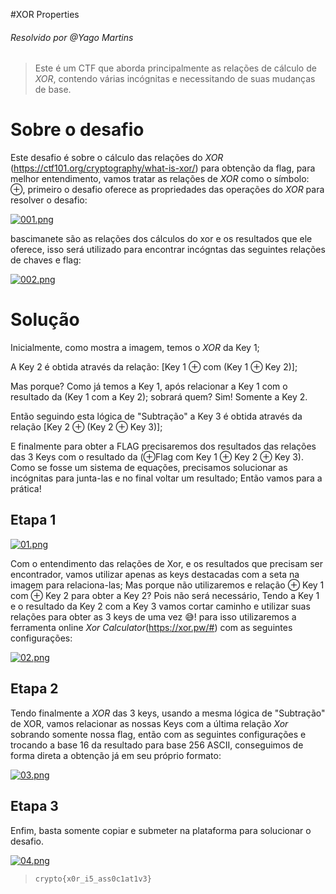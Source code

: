 
#XOR Properties
###### Resolvido por @Yago Martins
> Este é um CTF que aborda principalmente as relações de cálculo de *XOR*, contendo várias incógnitas e necessitando de suas mudanças de base.
# Sobre o desafio
Este desafio é sobre o cálculo das relações do *XOR* (https://ctf101.org/cryptography/what-is-xor/) para obtenção da flag, para melhor entendimento, vamos tratar as relações de *XOR* como o símbolo: ⊕, primeiro o desafio oferece as propriedades das operações do *XOR* para resolver o desafio: 

[![001.png](https://i.postimg.cc/0QrdxyTJ/001.png)](https://postimg.cc/wy8sQgT6)

bascimanete são as relações dos cálculos do xor e os resultados que ele oferece, isso será utilizado para encontrar incógntas das seguintes relações de chaves e flag:

[![002.png](https://i.postimg.cc/h4kbWgpf/002.png)](https://postimg.cc/RqTnwrrB)



# Solução

Inicialmente, como mostra a imagem, temos o *XOR* da Key 1; 

A Key 2 é obtida através da relação: [Key 1 ⊕ com (Key 1 ⊕ Key 2)]; 

Mas porque? Como já temos a Key 1, após relacionar a Key 1 com o resultado da (Key 1 com a Key 2); sobrará quem? Sim! Somente a Key 2.

Então seguindo esta lógica de "Subtração" a Key 3 é obtida através da relação [Key 2 ⊕ (Key 2 ⊕ Key 3)];

E finalmente para obter a FLAG precisaremos dos resultados das relações das 3 Keys com o resultado da (⊕Flag com Key 1 ⊕ Key 2 ⊕ Key 3).
Como se fosse um sistema de equações, precisamos solucionar as incógnitas para junta-las e no final voltar um resultado; Então vamos para a prática!

## Etapa 1

[![01.png](https://i.postimg.cc/tCbZNgBt/01.png)](https://postimg.cc/XX2YVnSp)

Com o entendimento das relações de Xor, e os resultados que precisam ser encontrador, vamos utilizar apenas as keys destacadas com a seta na imagem para relaciona-las;  Mas porque não utilizaremos e relação ⊕ Key 1 com ⊕ Key 2 para obter a Key 2? Pois não será necessário, Tendo a Key 1 e o resultado da Key 2 com a Key 3 vamos cortar caminho e utilizar suas relações para obter as 3 keys de uma vez 😅! para isso utilizaremos a ferramenta online *Xor Calculator*(https://xor.pw/#) com as seguintes configurações:

[![02.png](https://i.postimg.cc/Rhskhhh5/02.png)](https://postimg.cc/zHhtPJT0)

## Etapa 2

Tendo finalmente a *XOR* das 3 keys, usando a mesma lógica de "Subtração" de XOR, vamos relacionar as nossas Keys com a última relação *Xor* sobrando somente nossa flag, então com as seguintes configurações e trocando a base 16 da resultado para base 256 ASCII, conseguimos de forma direta a obtenção  já em seu próprio formato: 

[![03.png](https://i.postimg.cc/FzB6m6Ch/03.png)](https://postimg.cc/sG5m4TRL)

## Etapa 3

Enfim, basta somente copiar e submeter na plataforma para solucionar o desafio.

[![04.png](https://i.postimg.cc/sgSLdwYR/04.png)](https://postimg.cc/CRh7bCrv)



>`crypto{x0r_i5_ass0c1at1v3}`
 

